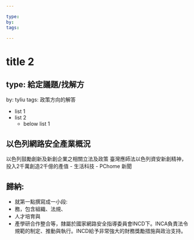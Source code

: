 ```yaml
---

type: 
by: 
tags: 

---
```

# title 2

## type: 給定議題/找解方
by: tyliu
tags: 政策方向的解答
- list 1
- list 2
	- below list 1

## 以色列網路安全產業概況 
以色列鼓勵創新及新創企業之相關立法及政策
臺灣應師法以色列資安新創精神，投入2千萬創造2千億的產值 - 生活科技 - PChome 新聞

## 歸納:
- 就第一點撰寫成一小段:
- 務，包含組織、法規、
- 人才培育與
- 產學研合作整合等，隸屬於國家網路安全指導委員會INCD下。INCA負責法令規範的制定、推動與執行。INCD給予非常強大的財務獎勵措施與政治支持。